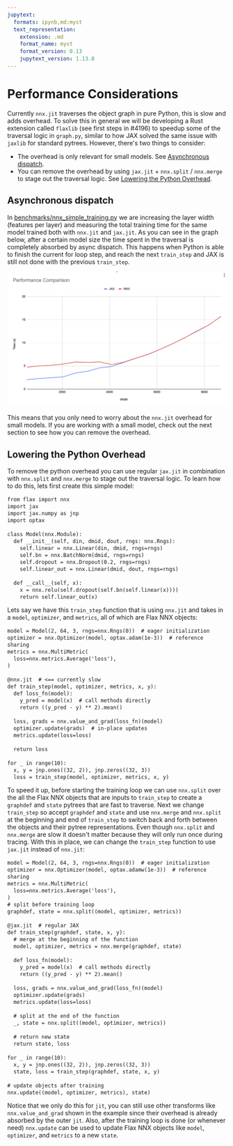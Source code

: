 ```yaml
---
jupytext:
  formats: ipynb,md:myst
  text_representation:
    extension: .md
    format_name: myst
    format_version: 0.13
    jupytext_version: 1.13.8
---
```


# Performance Considerations
Currently `nnx.jit` traverses the object graph in pure Python, this is slow and adds overhead. To solve this in general we will be developing a Rust extension called `flaxlib` (see first steps in #4196) to speedup some of the traversal logic in `graph.py`, similar to how JAX solved the same issue with `jaxlib` for standard pytrees. However, there's two things to consider:

* The overhead is only relevant for small models. See [Asynchronous dispatch](#asynchronous-dispatch).
* You can remove the overhead by using `jax.jit` + `nnx.split` / `nnx.merge` to stage out the traversal logic. See [Lowering the Python Overhead](#lowering-the-python-overhead).


## Asynchronous dispatch
In [benchmarks/nnx_simple_training.py](https://github.com/google/flax/blob/main/benchmarks/nnx_simple_training.py) we are increasing the layer width (features per layer) and measuring the total training time for the same model trained both with `nnx.jit` and `jax.jit`. As you can see in the graph below, after a certain model size the time spent in the traversal is completely absorbed by async dispatch. This happens when Python is able to finish the current for loop step, and reach the next `train_step` and JAX is still not done with the previous `train_step`. 

![performance-graph](images/performance-graph.png)

This means that you only need to worry about the `nnx.jit` overhead for small models. If you are working with a small model, check out the next section to see how you can remove the overhead.

## Lowering the Python Overhead
To remove the python overhead you can use regular `jax.jit` in combination with `nnx.split` and `nnx.merge` to stage out the traversal logic. To learn how to do this, lets first create this simple model:

```{code-cell}
from flax import nnx
import jax
import jax.numpy as jnp
import optax

class Model(nnx.Module):
  def __init__(self, din, dmid, dout, rngs: nnx.Rngs):
    self.linear = nnx.Linear(din, dmid, rngs=rngs)
    self.bn = nnx.BatchNorm(dmid, rngs=rngs)
    self.dropout = nnx.Dropout(0.2, rngs=rngs)
    self.linear_out = nnx.Linear(dmid, dout, rngs=rngs)

  def __call__(self, x):
    x = nnx.relu(self.dropout(self.bn(self.linear(x))))
    return self.linear_out(x)
```

Lets say we have this `train_step` function that is using `nnx.jit` and takes in a `model`, `optimizer`, and `metrics`, all of which are Flax NNX objects:

```{code-cell}
model = Model(2, 64, 3, rngs=nnx.Rngs(0))  # eager initialization
optimizer = nnx.Optimizer(model, optax.adam(1e-3))  # reference sharing
metrics = nnx.MultiMetric(
  loss=nnx.metrics.Average('loss'),
)

@nnx.jit  # <== currently slow
def train_step(model, optimizer, metrics, x, y):
  def loss_fn(model):
    y_pred = model(x)  # call methods directly
    return ((y_pred - y) ** 2).mean()

  loss, grads = nnx.value_and_grad(loss_fn)(model)
  optimizer.update(grads)  # in-place updates
  metrics.update(loss=loss)

  return loss
  
for _ in range(10):
  x, y = jnp.ones((32, 2)), jnp.zeros((32, 3))
  loss = train_step(model, optimizer, metrics, x, y)
```

To speed it up, before starting the training loop we can use `nnx.split` over the all the Flax NNX objects that are inputs to `train_step` to create a `graphdef` and `state` pytrees that are fast to traverse. Next we change `train_step` so accept `graphdef` and `state` and use `nnx.merge` and `nnx.split` at the beginning and end of `train_step` to switch back and forth between the objects and their pytree representations. Even though `nnx.split` and `nnx.merge` are slow it doesn't matter because they will only run once during tracing. With this in place, we can change the `train_step` function to use `jax.jit` instead of `nnx.jit`:

```{code-cell}
model = Model(2, 64, 3, rngs=nnx.Rngs(0))  # eager initialization
optimizer = nnx.Optimizer(model, optax.adamw(1e-3))  # reference sharing
metrics = nnx.MultiMetric(
  loss=nnx.metrics.Average('loss'),
)
# split before training loop
graphdef, state = nnx.split((model, optimizer, metrics))

@jax.jit  # regular JAX
def train_step(graphdef, state, x, y):
  # merge at the beginning of the function
  model, optimizer, metrics = nnx.merge(graphdef, state)

  def loss_fn(model):
    y_pred = model(x)  # call methods directly
    return ((y_pred - y) ** 2).mean()

  loss, grads = nnx.value_and_grad(loss_fn)(model)
  optimizer.update(grads)
  metrics.update(loss=loss)

  # split at the end of the function
  _, state = nnx.split((model, optimizer, metrics))

  # return new state
  return state, loss

for _ in range(10):
  x, y = jnp.ones((32, 2)), jnp.zeros((32, 3))
  state, loss = train_step(graphdef, state, x, y)

# update objects after training
nnx.update((model, optimizer, metrics), state)
```

Notice that we only do this for `jit`, you can still use other transforms like `nnx.value_and_grad` shown in the example since their overhead is already absorbed by the outer `jit`. Also, after the training loop is done (or whenever need) `nnx.update` can be used to update Flax NNX objects like `model`, `optimizer`, and `metrics` to a new `state`.
